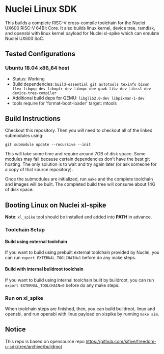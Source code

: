 # Nuclei Linux SDK

This builds a complete RISC-V cross-compile toolchain for the Nuclei UX600
RISC-V 64Bit Core. It also builds linux kernel, device tree, ramdisk, and
opensbi with linux kernel payload for Nuclei xl-spike which can emulate Nuclei
UX600 SoC.

## Tested Configurations

### Ubuntu 18.04 x86_64 host

- Status: Working
- Build dependencies: `build-essential git autotools texinfo bison flex
  libgmp-dev libmpfr-dev libmpc-dev gawk libz-dev libssl-dev device-tree-compiler`
- Additional build deps for QEMU: `libglib2.0-dev libpixman-1-dev`
- tools require for 'format-boot-loader' target: mtools

## Build Instructions

Checkout this repository. Then you will need to checkout all of the linked
submodules using:

`git submodule update --recursive --init`

This will take some time and require around 7GB of disk space. Some modules may
fail because certain dependencies don't have the best git hosting. The only
solution is to wait and try again later (or ask someone for a copy of that
source repository).

Once the submodules are initialized, run `make` and the complete toolchain
and images will be built. The completed build tree will consume about 14G of disk
space.

## Booting Linux on Nuclei xl-spike

**Note**: `xl_spike` tool should be installed and added into **PATH** in advance.

### Toolchain Setup
#### Build using external toolchain

If you want to build using prebuilt external toolchain provided by Nuclei,
you can run `export EXTERNAL_TOOLCHAIN=1` before do any make steps.

#### Build with internal buildroot toolchain

If you want to build using internal toolchain built by buildroot,
you can run `export EXTERNAL_TOOLCHAIN=0` before do any make steps.

### Run on xl_spike 

When toolchain steps are finished, then, you can build buildroot, linux and opensbi,
and run opensbi with linux payload on xlspike by running `make sim`.

## Notice

This repo is based on opensource repo https://github.com/sifive/freedom-u-sdk/tree/archive/buildroot
